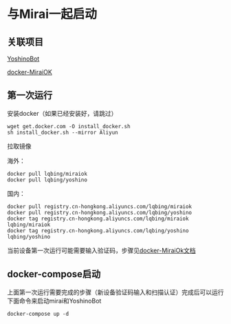 # 与Mirai一起启动

## 关联项目

[YoshinoBot](https://github.com/LQBing/YoshinoBot)

[docker-MiraiOK](https://github.com/LQBing/docker-MiraiOK)

## 第一次运行

安装docker（如果已经安装好，请跳过）

```shell script
wget get.docker.com -O install_docker.sh
sh install_docker.sh --mirror Aliyun
```

拉取镜像

海外：

```shell script
docker pull lqbing/miraiok
docker pull lqbing/yoshino
```

国内：

```shell script
docker pull registry.cn-hongkong.aliyuncs.com/lqbing/miraiok
docker pull registry.cn-hongkong.aliyuncs.com/lqbing/yoshino
docker tag registry.cn-hongkong.aliyuncs.com/lqbing/miraiok lqbing/miraiok
docker tag registry.cn-hongkong.aliyuncs.com/lqbing/yoshino lqbing/yoshino
```

当前设备第一次运行可能需要输入验证码，步骤见[docker-MiraiOk文档](https://github.com/LQBing/docker-MiraiOK#env)

## docker-compose启动

上面第一次运行需要完成的步骤（新设备验证码输入和扫描认证）完成后可以运行下面命令来启动mirai和YoshinoBot

```shell script
docker-compose up -d
```